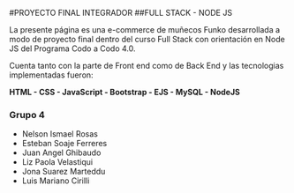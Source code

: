 #PROYECTO FINAL INTEGRADOR
##FULL STACK - NODE JS

La presente página es una e-commerce de muñecos Funko desarrollada a modo de proyecto final dentro del curso Full Stack con orientación en Node JS del Programa Codo a Codo 4.0.

Cuenta tanto con la parte de Front end como de Back End y las tecnologias implementadas fueron:

**HTML - CSS - JavaScript - Bootstrap - EJS - MySQL - NodeJS**

### Grupo 4

- Nelson Ismael Rosas
- Esteban Soaje Ferreres
- Juan Angel Ghibaudo
- Liz Paola Velastiqui
- Jona Suarez Marteddu
- Luis Mariano Cirilli
